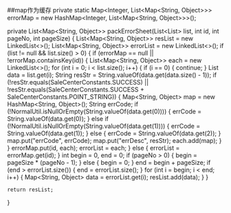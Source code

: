 ##map作为缓存
private static Map<Integer, List<Map<String, Object>>> errorMap = new HashMap<Integer, List<Map<String, Object>>>();

private List<Map<String, Object>> packErrorSheet(List<List<Object>> list, int id, int pageNo, int pageSize) {
    List<Map<String, Object>> resList = new LinkedList<>();
    List<Map<String, Object>> errorList = new LinkedList<>();
    if (list != null && list.size() > 0) {
        if (errorMap == null || !errorMap.containsKey(id)) {
            List<Map<String, Object>> each = new LinkedList<>();
            for (int i = 0; i < list.size(); i++) {
                if (i == 0) {
                    continue;
                }
                List<Object> data = list.get(i);
                String resStr = String.valueOf(data.get(data.size() - 1));
                if (!resStr.equals(SaleCenterConstants.SUCCESS)
                        || !resStr.equals(SaleCenterConstants.SUCCESS + SaleCenterConstants.POINT_STRING)) {
                    Map<String, Object> map = new HashMap<String, Object>();
                    String errCode;
                    if (!NormalUtil.isNullOrEmpty(String.valueOf(data.get(0)))) {
                        errCode = String.valueOf(data.get(0));
                    } else if (!NormalUtil.isNullOrEmpty(String.valueOf(data.get(1)))) {
                        errCode = String.valueOf(data.get(1));
                    } else {
                        errCode = String.valueOf(data.get(2));
                    }
                    map.put("errCode", errCode);
                    map.put("errDesc", resStr);
                    each.add(map);
                }
            }
            errorMap.put(id, each);
            errorList = each;
        } else {
            errorList = errorMap.get(id);
        }
        int begin = 0, end = 0;
        if (pageNo > 0) {
            begin = pageSize * (pageNo - 1);
        } else {
            begin = 0;
        }
        end = begin + pageSize;
        if (end > errorList.size()) {
            end = errorList.size();
        }
        for (int i = begin; i < end; i++) {
            Map<String, Object> data = errorList.get(i);
            resList.add(data);
        }
    }

    return resList;
}

